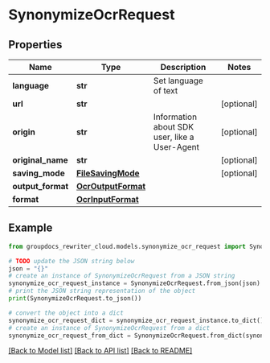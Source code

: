 # SynonymizeOcrRequest


## Properties

Name | Type | Description | Notes
------------ | ------------- | ------------- | -------------
**language** | **str** | Set language of text | 
**url** | **str** |  | [optional] 
**origin** | **str** | Information about SDK user, like a User-Agent | [optional] 
**original_name** | **str** |  | [optional] 
**saving_mode** | [**FileSavingMode**](FileSavingMode.md) |  | [optional] 
**output_format** | [**OcrOutputFormat**](OcrOutputFormat.md) |  | 
**format** | [**OcrInputFormat**](OcrInputFormat.md) |  | 

## Example

```python
from groupdocs_rewriter_cloud.models.synonymize_ocr_request import SynonymizeOcrRequest

# TODO update the JSON string below
json = "{}"
# create an instance of SynonymizeOcrRequest from a JSON string
synonymize_ocr_request_instance = SynonymizeOcrRequest.from_json(json)
# print the JSON string representation of the object
print(SynonymizeOcrRequest.to_json())

# convert the object into a dict
synonymize_ocr_request_dict = synonymize_ocr_request_instance.to_dict()
# create an instance of SynonymizeOcrRequest from a dict
synonymize_ocr_request_from_dict = SynonymizeOcrRequest.from_dict(synonymize_ocr_request_dict)
```
[[Back to Model list]](../README.md#documentation-for-models) [[Back to API list]](../README.md#documentation-for-api-endpoints) [[Back to README]](../README.md)


